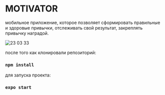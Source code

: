 # MOTIVATOR

 мобильное приложение, которое позволяет сформировать правильные и здоровые привычки, отслеживать свой результат, закреплять привычку наградой.


![23 03 33](https://user-images.githubusercontent.com/76152377/111683453-f255ef00-883e-11eb-97cd-275825a38f21.png)

после того как клонировали репозиторий:
 ### `npm install`
 
 для запуска проекта:
 ### `expo start`
